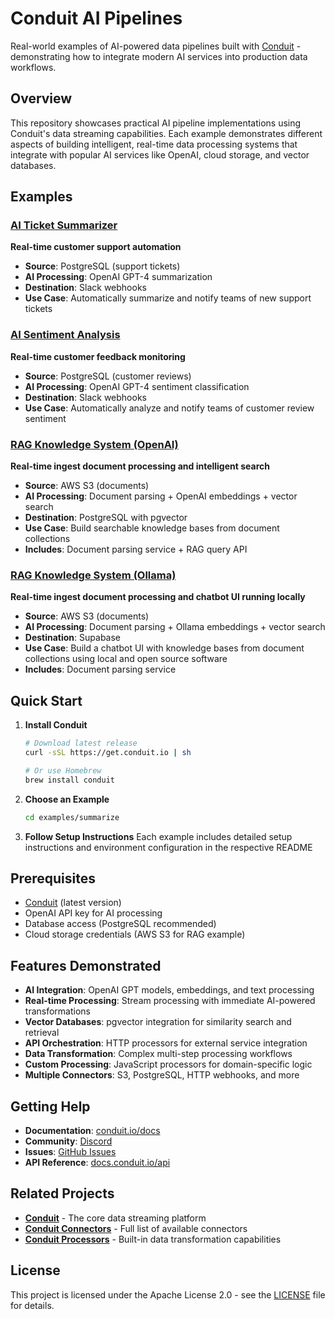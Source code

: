 # Conduit AI Pipelines

Real-world examples of AI-powered data pipelines built with [Conduit](https://conduit.io) - demonstrating how to integrate modern AI services into production data workflows.

## Overview

This repository showcases practical AI pipeline implementations using Conduit's data streaming capabilities. Each example demonstrates different aspects of building intelligent, real-time data processing systems that integrate with popular AI services like OpenAI, cloud storage, and vector databases.

## Examples

### [AI Ticket Summarizer](./examples/summarize/)
**Real-time customer support automation**
- **Source**: PostgreSQL (support tickets)
- **AI Processing**: OpenAI GPT-4 summarization
- **Destination**: Slack webhooks
- **Use Case**: Automatically summarize and notify teams of new support tickets

### [AI Sentiment Analysis](./examples/sentiment-analysis/)
**Real-time customer feedback monitoring**
- **Source**: PostgreSQL (customer reviews)
- **AI Processing**: OpenAI GPT-4 sentiment classification
- **Destination**: Slack webhooks
- **Use Case**: Automatically analyze and notify teams of customer review sentiment

### [RAG Knowledge System (OpenAI)](./examples/rag-openai/)
**Real-time ingest document processing and intelligent search**
- **Source**: AWS S3 (documents)
- **AI Processing**: Document parsing + OpenAI embeddings + vector search
- **Destination**: PostgreSQL with pgvector
- **Use Case**: Build searchable knowledge bases from document collections
- **Includes**: Document parsing service + RAG query API

### [RAG Knowledge System (Ollama)](./examples/rag-ollama/)
**Real-time ingest document processing and chatbot UI running locally**
- **Source**: AWS S3 (documents)
- **AI Processing**: Document parsing + Ollama embeddings + vector search
- **Destination**: Supabase
- **Use Case**: Build a chatbot UI with knowledge bases from document collections using local and open source software
- **Includes**: Document parsing service

## Quick Start

1. **Install Conduit**
   ```bash
   # Download latest release
   curl -sSL https://get.conduit.io | sh
   
   # Or use Homebrew
   brew install conduit
   ```

2. **Choose an Example**
   ```bash
   cd examples/summarize 
   ```

3. **Follow Setup Instructions**
   Each example includes detailed setup instructions and environment configuration in the respective README

## Prerequisites

- [Conduit](https://conduit.io/docs/getting-started) (latest version)
- OpenAI API key for AI processing
- Database access (PostgreSQL recommended)
- Cloud storage credentials (AWS S3 for RAG example)

## Features Demonstrated

- **AI Integration**: OpenAI GPT models, embeddings, and text processing
- **Real-time Processing**: Stream processing with immediate AI-powered transformations
- **Vector Databases**: pgvector integration for similarity search and retrieval
- **API Orchestration**: HTTP processors for external service integration
- **Data Transformation**: Complex multi-step processing workflows
- **Custom Processing**: JavaScript processors for domain-specific logic
- **Multiple Connectors**: S3, PostgreSQL, HTTP webhooks, and more

## Getting Help

- **Documentation**: [conduit.io/docs](https://conduit.io/docs)
- **Community**: [Discord](https://discord.meroxa.com)
- **Issues**: [GitHub Issues](https://github.com/ConduitIO/conduit/issues)
- **API Reference**: [docs.conduit.io/api](https://docs.conduit.io/api)

## Related Projects

- **[Conduit](https://github.com/ConduitIO/conduit)** - The core data streaming platform
- **[Conduit Connectors](https://conduit.io/docs/using/connectors/list)** - Full list of available connectors
- **[Conduit Processors](https://conduit.io/docs/using/processors/builtin/)** - Built-in data transformation capabilities

## License

This project is licensed under the Apache License 2.0 - see the [LICENSE](LICENSE) file for details.
